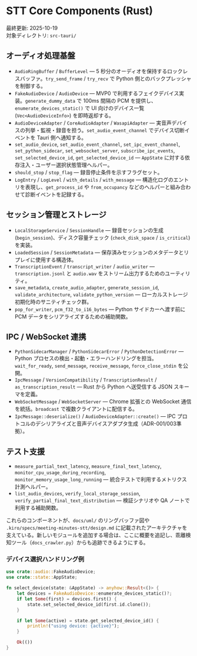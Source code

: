 # STT Core Components (Rust)

最終更新: 2025-10-19  
対象ディレクトリ: `src-tauri/`

## オーディオ処理基盤

- `AudioRingBuffer` / `BufferLevel` — 5 秒分のオーディオを保持するロックレスバッファ。`try_send_frame` / `try_recv` で Python 側とのバックプレッシャを制御する。
- `FakeAudioDevice` / `AudioDevice` — MVP0 で利用するフェイクデバイス実装。`generate_dummy_data` で 100ms 間隔の PCM を提供し、`enumerate_devices_static()` で UI 向けのデバイス一覧 (`Vec<AudioDeviceInfo>`) を即時返却する。
- `AudioDeviceAdapter` / `CoreAudioAdapter` / `WasapiAdapter` — 実音声デバイスの列挙・監視・録音を担う。`set_audio_event_channel` でデバイス切断イベントを Tauri 側へ通知する。
- `set_audio_device`, `set_audio_event_channel`, `set_ipc_event_channel`, `set_python_sidecar`, `set_websocket_server`, `subscribe_ipc_events`, `set_selected_device_id`, `get_selected_device_id` — `AppState` に対する依存注入・ユーザー選択状態管理ヘルパー。
- `should_stop` / `stop_flag` — 録音停止条件を示すフラグセット。
- `LogEntry` / `LogLevel` / `with_details` / `with_message` — 構造化ログのエントリを表現し、`get_process_id` や `from_occupancy` などのヘルパーと組み合わせて診断イベントを記録する。

## セッション管理とストレージ

- `LocalStorageService` / `SessionHandle` — 録音セッションの生成 (`begin_session`)、ディスク容量チェック (`check_disk_space` / `is_critical`) を実装。
- `LoadedSession` / `SessionMetadata` — 保存済みセッションのメタデータとリプレイに使用する構造体。
- `TranscriptionEvent` / `transcript_writer` / `audio_writer` — `transcription.jsonl` と `audio.wav` をストリーム出力するためのユーティリティ。
- `save_metadata`, `create_audio_adapter`, `generate_session_id`, `validate_architecture`, `validate_python_version` — ローカルストレージ初期化時のサニティチェック群。
- `pop_for_writer`, `pcm_f32_to_i16_bytes` — Python サイドカーへ渡す前に PCM データをシリアライズするための補助関数。

## IPC / WebSocket 連携

- `PythonSidecarManager` / `PythonSidecarError` / `PythonDetectionError` — Python プロセスの検出・起動・エラーハンドリングを担当。`wait_for_ready`, `send_message`, `receive_message`, `force_close_stdin` を公開。
- `IpcMessage` / `VersionCompatibility` / `TranscriptionResult` / `as_transcription_result` — Rust から Python へ送受信する JSON スキーマを定義。
- `WebSocketMessage` / `WebSocketServer` — Chrome 拡張との WebSocket 通信を統括。`broadcast` で複数クライアントに配信する。
- `IpcMessage::deserialize()` / `AudioDeviceAdapter::create()` — IPC プロトコルのデシリアライズと音声デバイスアダプタ生成（ADR-001/003準拠）。

## テスト支援

- `measure_partial_text_latency`, `measure_final_text_latency`, `monitor_cpu_usage_during_recording`, `monitor_memory_usage_long_running` — 統合テストで利用するメトリクス計測ヘルパー。
- `list_audio_devices`, `verify_local_storage_session`, `verify_partial_final_text_distribution` — 検証シナリオや QA ノートで利用する補助関数。

これらのコンポーネントが、`docs/uml/` のリングバッファ図や `.kiro/specs/meeting-minutes-stt/design.md` に記載されたアーキテクチャを支えている。新しいモジュールを追加する場合は、ここに概要を追記し、乖離検知ツール（`docs_crawler.py`）からも追跡できるようにする。

### デバイス選択ハンドリング例

```rust
use crate::audio::FakeAudioDevice;
use crate::state::AppState;

fn select_device(state: &AppState) -> anyhow::Result<()> {
    let devices = FakeAudioDevice::enumerate_devices_static()?;
    if let Some(first) = devices.first() {
        state.set_selected_device_id(first.id.clone());
    }

    if let Some(active) = state.get_selected_device_id() {
        println!("using device: {active}");
    }

    Ok(())
}
```
